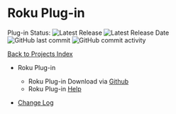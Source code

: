 # Roku Plug-in

Plug-in Status: 
![Latest Release](https://img.shields.io/github/v/release/rebel7580/Roku-Plug-in-For-HomeVisionXL?style=plastic)
![Latest Release Date](https://img.shields.io/github/release-date/rebel7580/Roku-Plug-in-For-HomeVisionXL?label=Latest%20Release%20Date&style=plastic)
![GitHub last commit](https://img.shields.io/github/last-commit/rebel7580/Roku-Plug-in-for-HomeVisionXL?style=plastic)
![GitHub commit activity](https://img.shields.io/github/commit-activity/m/rebel7580/Roku-Plug-in-For-HomeVisionXL?style=plastic)

[Back to Projects Index](/index)

* Roku Plug-in
  * Roku Plug-in Download via [Github](https://github.com/rebel7580/Roku-Plug-in-for-HomeVisionXL)
  * Roku Plug-in [Help](Roku_Help)


* [Change Log](https://github.com/rebel7580/Roku-Plug-in-for-HomeVisionXL/wiki/Change-Log)
